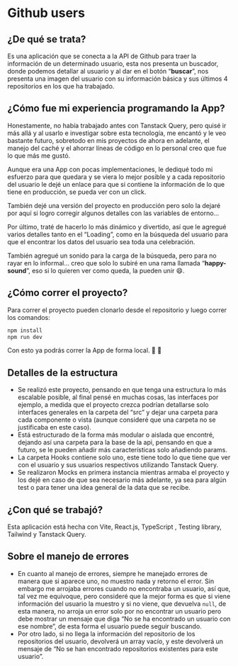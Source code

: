# Github users

## ¿De qué se trata?

Es una aplicación que se conecta a la API de Github para traer la información de un determinado usuario, esta nos presenta un buscador, donde podemos detallar al usuario y al dar en el botón “**buscar**”, nos presenta una imagen del usuario con su información básica y sus últimos 4 repositorios en los que ha trabajado.

## ¿Cómo fue mi experiencia programando la App?

Honestamente, no había trabajado antes con Tanstack Query, pero quisé ir más allá y al usarlo e investigar sobre esta tecnología, me encantó y le veo bastante futuro, sobretodo en mis proyectos de ahora en adelante, el manejo del caché y el ahorrar líneas de código en lo personal creo que fue lo que más me gustó.

Aunque era una App con pocas implementaciones, le dediqué todo mi esfuerzo para que quedara y se viera lo mejor posible y a cada repositorio del usuario le dejé un enlace para que si contiene la información de lo que tiene en producción, se pueda ver con un click.

También dejé una versión del proyecto en producción pero solo la dejaré por aquí si logro corregir algunos detalles con las variables de entorno…

Por último, traté de hacerlo lo más dinámico y divertido, así que le agregué varios detalles tanto en el “Loading”, como en la búsqueda del usuario para que el encontrar los datos del usuario sea toda una celebración.

También agregué un sonido para la carga de la búsqueda, pero para no rayar en lo informal… creo que solo lo subiré en una rama llamada “**happy-sound**”, eso si lo quieren ver como queda, la pueden unir 😄.

## ¿Cómo correr el proyecto?

Para correr el proyecto pueden clonarlo desde el repositorio y luego correr los comandos: 

```jsx
npm install
npm run dev
```

Con esto ya podrás correr la App de forma local. 🎊 🎉

## Detalles de la estructura

- Se realizó este proyecto, pensando en que tenga una estructura lo más escalable posible, al final pensé en muchas cosas, las interfaces por ejemplo, a medida que el proyecto crezca podrían detallarse solo interfaces generales en la carpeta del “src” y dejar una carpeta para cada componente o vista (aunque consideré que una carpeta no se justificaba en este caso).
- Está estructurado de la forma más modular o aislada que encontré, dejando así una carpeta para la base de la api, pensando en que a futuro, se le pueden añadir más características solo añadiendo params.
- La carpeta Hooks contiene solo uno, este tiene todo lo que tiene que ver con el usuario y sus usuarios respectivos utilizando Tanstack Query.
- Se realizaron Mocks en primera instancia mientras armaba el proyecto y los dejé en caso de que sea necesario más adelante, ya sea para algún test o para tener una idea general de la data que se recibe.

## ¿Con qué se trabajó?

Esta aplicación está hecha con Vite, React.js, TypeScript , Testing library, Tailwind y Tanstack Query.

## Sobre el manejo de errores

- En cuanto al manejo de errores, siempre he manejado errores de manera que si aparece uno, no muestro nada y retorno el error. 
Sin embargo me arrojaba errores cuando no encontraba un usuario, así que, tal vez me equivoque, pero consideré que la mejor forma es que si viene información del usuario la muestro y si no viene, que devuelva `null`, de esta manera, no arroja un error solo por no encontrar un usuario pero debe mostrar un mensaje que diga “No se ha encontrado un usuario con ese nombre”, de esta forma el usuario puede seguir buscando.
- Por otro lado, si no llega la información del repositorio de los repositorios del usuario, devolverá un array vacío, y este devolverá un mensaje de “No se han encontrado repositorios existentes para este usuario”.
